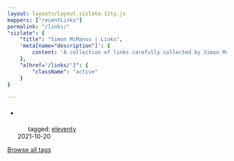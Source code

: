 ```yaml
---
layout: layouts/layout.sizlate.11ty.js
mappers: ["recentLinks"]
permalink: "/links/"
"sizlate": {
    "title": "Simon McManus | Links",
    'meta[name="description"]': {
        content: 'A collection of links carefully collected by Simon McManus'
    },
    "a[href='/links/']": {
        "className": "active"
    }
}

---
```


<div class="contained">
    <nav class="recent-links">
        <ul class="links_holder items">
            <li class="section link">
                <a class="link" target="_blank" href="">
                    <h5>
                        <img class="favIcon"><span class="title"></span>
                    </h5>
                </a>
                <ul class="tags">
                    <span>tagged:</span>    
                <a class="button tag" href="/tags/eleventy/index.html">eleventy</a>
                </ul>
                <span class="created">2021-10-20</span>
            </li>
        </ul>
    </nav>
    <a href="/tag-list">Browse all tags</a>
</div>